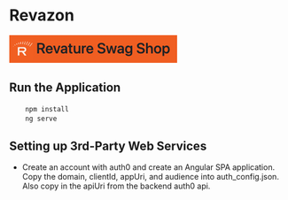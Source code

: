 # Revazon

![Project Image](./src/assets/images/revazon-nav-bar-image.png)

## Run the Application

```html
	npm install
    ng serve
```


## Setting up 3rd-Party Web Services

- Create an account with auth0 and create an Angular SPA application. Copy the domain, clientId, appUri, and audience into auth_config.json. Also copy in the apiUri from the backend auth0 api.
